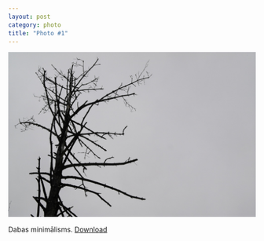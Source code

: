 ```yaml
---
layout: post
category: photo
title: "Photo #1"
---
```


![](/public/images/posts/lonely_tree.jpg)

Dabas minimālisms. [Download](https://dl.dropboxusercontent.com/u/9924988/nature_minimalism_2560x1440.jpg)
